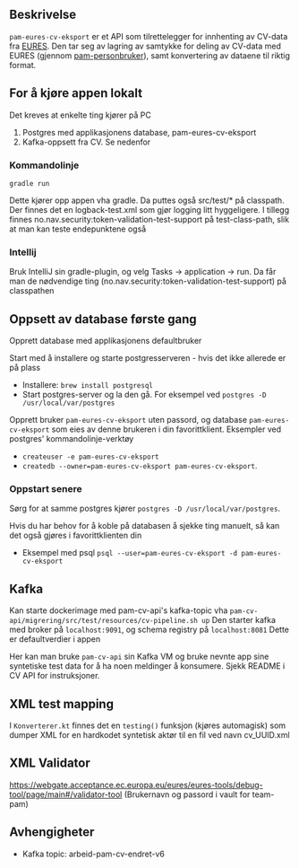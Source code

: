 ## Beskrivelse 
`pam-eures-cv-eksport` er et API som tilrettelegger for innhenting av CV-data fra [EURES](https://ec.europa.eu/eures/public/homepage). Den tar seg av lagring av samtykke for deling av CV-data med EURES (gjennom [pam-personbruker](https://github.com/navikt/pam-personbruker)), samt konvertering av dataene til riktig format. 

## For å kjøre appen lokalt

Det kreves at enkelte ting kjører på PC
1. Postgres med applikasjonens database, pam-eures-cv-eksport 
2. Kafka-oppsett fra CV. Se nedenfor 

### Kommandolinje
`gradle run`

Dette kjører opp appen vha gradle. Da puttes også src/test/* på classpath. Der finnes det en logback-test.xml som gjør
logging litt hyggeligere. I tillegg finnes no.nav.security:token-validation-test-support på test-class-path, slik at man
kan teste endepunktene også 

### Intellij
Bruk IntelliJ sin gradle-plugin, og velg Tasks -> application -> run. Da får man de
nødvendige ting (no.nav.security:token-validation-test-support) på classpathen

## Oppsett av database første gang
Opprett database med applikasjonens defaultbruker 

Start med å installere og starte postgresserveren - hvis det ikke allerede er på plass
* Installere: `brew install postgresql`
* Start postgres-server og la den gå. For eksempel ved `postgres -D /usr/local/var/postgres`

Opprett bruker `pam-eures-cv-eksport` uten passord, og database `pam-eures-cv-eksport` som eies av denne brukeren i din 
favorittklient.
Eksempler ved postgres' kommandolinje-verktøy
* `createuser -e pam-eures-cv-eksport`
* `createdb --owner=pam-eures-cv-eksport pam-eures-cv-eksport`.

### Oppstart senere
Sørg for at samme postgres kjører `postgres -D /usr/local/var/postgres`.

Hvis du har behov for å koble på databasen å sjekke ting manuelt, så kan det også gjøres i favorittklienten din
* Eksempel med psql `psql --user=pam-eures-cv-eksport -d pam-eures-cv-eksport`

## Kafka
Kan starte dockerimage med pam-cv-api's kafka-topic vha `pam-cv-api/migrering/src/test/resources/cv-pipeline.sh up`
Den starter kafka med broker på `localhost:9091`, og schema registry på `localhost:8081` Dette
er defaultverdier i appen

Her kan man bruke  `pam-cv-api` sin Kafka VM og bruke nevnte app sine syntetiske test data for å ha noen meldinger 
å konsumere. Sjekk README i CV API for instruksjoner.

## XML test mapping
I `Konverterer.kt` finnes det en `testing()` funksjon (kjøres automagisk) som dumper XML for en hardkodet syntetisk 
aktør til en fil ved navn cv_UUID.xml

## XML Validator
https://webgate.acceptance.ec.europa.eu/eures/eures-tools/debug-tool/page/main#/validator-tool
(Brukernavn og passord i vault for team-pam)

## Avhengigheter
  - Kafka topic: arbeid-pam-cv-endret-v6
